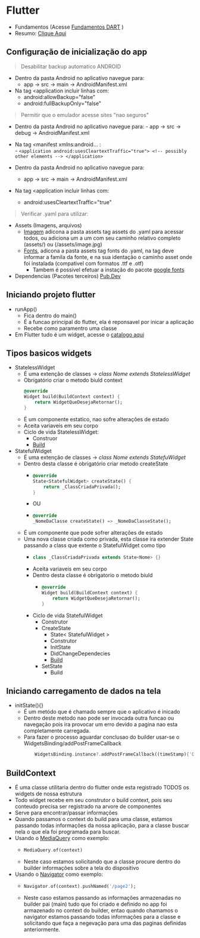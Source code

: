 # Flutter
- Fundamentos (Acesse [Fundamentos DART](../Dart/Fundamentos.md) )
- Resumo: [Clique Aqui](../Flutter/Resumo_Flutter.md)
## Configuração de inicialização do app
>Desabilitar backup automatico ANDROID
-   Dentro da pasta Android no aplicativo navegue para:
    -   app -> src -> main -> AndroidManifest.xml
-   Na tag <application incluir linhas com:
    -   android:allowBackup="false"
    -   android:fullBackupOnly="false"
>Permitir que o emulador acesse sites "nao seguros" 
-    Dentro da pasta Android no aplicativo navegue para:
    -   app -> src -> debug -> AndroidManifest.xml
    
-   Na tag <manifest xmlns:android... :      
        -   ```
            <application android:usesCleartextTraffic="true">
            <!-- possibly other elements -->
            </application>
         ```
-   Dentro da pasta Android no aplicativo navegue para:
    -   app -> src -> main -> AndroidManifest.xml
-   Na tag <application incluir linhas com:
    -   android:usesCleartextTraffic="true"
>Verificar .yaml para utilizar:
- Assets (Imagens, arquivos)
    -   [Imagem](../Img/imagem.png) adicona a pasta assets tag assets do .yaml para acessar todos, ou adiciona um a um com seu caminho relativo completo (assets/) ou (/assets/image.jpg)
    - [Fonts](../img/fonts.png), adicona a pasta assets tag fonts do .yaml, na tag deve informar a famila da fonte, e na sua identação o caminho asset onde foi instalada (compativel com formatos .ttf e .otf)
        -   Tambem é possivel efetuar a instação do pacote [google fonts](https://pub.dev/packages/google_fonts)
- Dependencias (Pacotes terceiros) [Pub.Dev](https://pub.dev)
## Iniciando projeto flutter
-   runApp()
    - Fica dentro do main()
    - É a funcao principal do flutter, ela é reponsavel por inicar a aplicação
    - Recebe como paramentro uma classe
-   Em Flutter tudo é um widget, acesse o [catalogo aqui](https://docs.flutter.dev/development/ui/widgets)
## Tipos basicos widgets
- StatelessWidget
    - É uma extenção de classes -> *class Nome extends StatelessWidget*
    -   Obrigatório criar o metodo biuld context
        ```dart
        @override
        Widget build(BuildContext context) {
            return WidgetQueDesejaRetornar();
        }
        ```
    - É um componente estatico, nao sofre alterações de estado
    - Aceita variaveis em seu corpo
    - Ciclo de vida StatelessWidget:
        -   Construor
        -   [Build](./Fundamentos.md#buildcontext)
- StatefulWidget
    - É uma extenção de classes -> *class Nome extends StatefuWidget*
    - Dentro desta classe é obrigatório criar metodo createState
        -   ```dart
            @override
            State<StatefulWidget> createState() {
                return _ClassCriadaPrivada();
            }
            ```
        - OU
        -   ```dart
            @override
            _NomeDaClasse createState() => _NomeDaClasseState();
            ```
    - É um componente que pode sofrer alterações de estado
    - Uma nova classe criada como privada, esta classe ira extender State passando a class que extente o StatefulWidget como tipo
        -   ```dart
            class _ClassCriadaPrivada extends State<Nome> {}
            ```
        -   Aceita variaveis em seu corpo
        -   Dentro desta classe é obrigatorio o metodo biuld
            -   ```dart
                @override
                Widget build(BuildContext context) {
                    return WidgetQueDesejaRetornar();
                }
                ```
        -   Ciclo de vida StatefulWidget
            - Construtor
            - CreateState
                -   State< StatefulWidget > 
                -   Construtor
                -   InitState
                -   DidChangeDependecies
                -   [Build](./Fundamentos.md#buildcontext)
            -   SetState
                -   Build
## Iniciando carregamento de dados na tela
- initState(){}
    -  É um metódo que é chamado sempre que o aplicativo é inicado
    -  Dentro deste metodo nao pode ser invocada outra funcao ou navegação pois ira provocar um erro devido a pagina nao esta completamente carregada.
    -  Para fazer o processo aguardar conclusao do builder usar-se o WidgetsBinding/addPostFrameCallback
        ```dart
            WidgetsBinding.instance?.addPostFrameCallback((timeStamp){'O que deseja fazer apos pagina completar carregamento}
        ```
## BuildContext
- É uma classe utilitaria dentro do flutter onde esta registrado TODOS os widgets de nossa estrutura
- Todo widget recebe em seu construtor o build context, pois seu conteudo precisa ser registrado na arvore de componentes
- Serve para encontrar/passar informações
- Quando passamos o context do build para uma classe, estamos passando todas informações da nossa aplicação, para a classe buscar nela o que ela foi programada para buscar.
- Usando o [MediaQuery](./Principais/MediaQuery.md#utilização) como exemplo:
    -   ```dart
        MediaQuery.of(context)
        ```
    - Neste caso estamos solicitando que a classe procure dentro do builder informações sobre a tela do dispositivo
- Usando o [Navigator](./Principais/Navegacao.md#utilização) como exemplo:
    -   ```dart
        Navigator.of(context).pushNamed('/page2');
        ```
    -   Neste caso estamos passando as informações armazenadas no builder pai (main) tudo que foi criado e definido no app foi armazenado no context do builder, entao quando chamamos o navigator estamos passando todas informações para a classe e solicitando que faça a negevação para uma das paginas definidas anteriormente.
